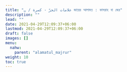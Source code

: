 ```yaml
---
title: "علامات الجرّ - كسرة / ـِ জারের আলামত : কাসরাহ বা জের"
description: ""
lead: ""
date: 2021-04-29T12:09:37+06:00
lastmod: 2021-04-29T12:09:37+06:00
draft: false
images: []
menu: 
  nahw:
    parent: "alamatul_majrur"
weight: 10
toc: true
---
```



